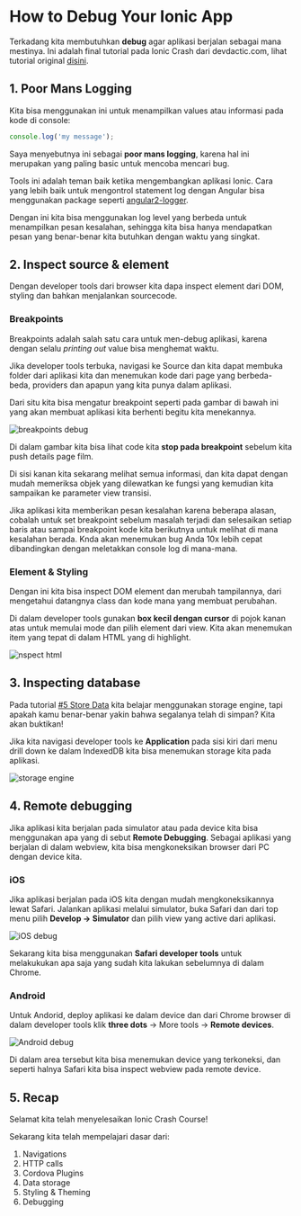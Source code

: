 # How to Debug Your Ionic App

Terkadang kita membutuhkan **debug** agar aplikasi berjalan sebagai mana mestinya. Ini adalah final tutorial pada Ionic Crash dari devdactic.com, lihat tutorial original [disini](https://ionicacademy.com/debug-ionic-app/).

## 1. Poor Mans Logging

Kita bisa menggunakan ini untuk menampilkan values atau informasi pada kode di console:

```javascript
console.log('my message');
```

Saya menyebutnya ini sebagai **poor mans logging**, karena hal ini merupakan yang paling basic untuk mencoba mencari bug.

Tools ini adalah teman baik ketika mengembangkan aplikasi Ionic. Cara yang lebih baik untuk mengontrol statement log dengan Angular bisa menggunakan package seperti [angular2-logger](https://www.npmjs.com/package/angular2-logger).

Dengan ini kita bisa menggunakan log level yang berbeda untuk menampilkan pesan kesalahan, sehingga kita bisa hanya mendapatkan pesan yang benar-benar kita butuhkan dengan waktu yang singkat.

## 2. Inspect source & element

Dengan developer tools dari browser kita dapa inspect element dari DOM, styling dan bahkan menjalankan sourcecode.

### Breakpoints

Breakpoints adalah salah satu cara untuk men-debug aplikasi, karena dengan selalu *printing out* value bisa menghemat waktu.

Jika developer tools terbuka, navigasi ke Source dan kita dapat membuka folder dari aplikasi kita dan menemukan kode dari page yang berbeda-beda, providers dan apapun yang kita punya dalam aplikasi.

Dari situ kita bisa mengatur breakpoint seperti pada gambar di bawah ini yang akan membuat aplikasi kita berhenti begitu kita menekannya.

![breakpoints debug](https://i1.wp.com/ionicacademy.com/wp-content/uploads/2017/05/crash-course-breakpoint.png?resize=1024%2C638&ssl=1)

Di dalam gambar kita bisa lihat code kita **stop pada breakpoint** sebelum kita push details page film.

Di sisi kanan kita sekarang melihat semua informasi, dan kita dapat dengan mudah memeriksa objek yang dilewatkan ke fungsi yang kemudian kita sampaikan ke parameter view transisi.

Jika aplikasi kita memberikan pesan kesalahan karena beberapa alasan, cobalah untuk set breakpoint sebelum masalah terjadi dan selesaikan setiap baris atau sampai breakpoint kode kita berikutnya untuk melihat di mana kesalahan berada. Knda akan menemukan bug Anda 10x lebih cepat dibandingkan dengan meletakkan console log di mana-mana.

### Element & Styling

Dengan ini kita bisa inspect DOM element dan merubah tampilannya, dari mengetahui datangnya class dan kode mana yang membuat perubahan.

Di dalam developer tools gunakan **box kecil dengan cursor** di pojok kanan atas untuk memulai mode dan pilih element dari view. Kita akan menemukan item yang tepat di dalam HTML yang di highlight.

![nspect html](https://i2.wp.com/ionicacademy.com/wp-content/uploads/2017/05/crash-course-debug-inspect.png?resize=1024%2C640&ssl=1)

## 3. Inspecting database

Pada tutorial [#5 Store Data](https://github.com/ekaprasasti/devdactic-ionic-course/tree/master/Ionic%20Course%20%235%20Store%20Data) kita belajar menggunakan storage engine, tapi apakah kamu benar-benar yakin bahwa segalanya telah di simpan? Kita akan buktikan!

Jika kita navigasi developer tools ke **Application** pada sisi kiri dari menu drill down ke dalam IndexedDB kita bisa menemukan storage kita pada aplikasi.

![storage engine](https://i1.wp.com/ionicacademy.com/wp-content/uploads/2017/05/crash-course-debug-storage.png?resize=1024%2C464&ssl=1)

## 4. Remote debugging

Jika aplikasi kita berjalan pada simulator atau pada device kita bisa menggunakan apa yang di sebut **Remote Debugging**. Sebagai aplikasi yang berjalan di dalam webview, kita bisa mengkoneksikan browser dari PC dengan device kita.

### iOS

Jika aplikasi berjalan pada iOS kita dengan mudah mengkoneksikannya lewat Safari. Jalankan aplikasi melalui simulator, buka Safari dan dari top menu pilih **Develop -> Simulator** dan pilih view yang active dari aplikasi.

![iOS debug](https://i2.wp.com/ionicacademy.com/wp-content/uploads/2017/05/crash-course-debug-safari.png?resize=1024%2C624&ssl=1)

Sekarang kita bisa menggunakan **Safari developer tools** untuk melakukukan apa saja yang sudah kita lakukan sebelumnya di dalam Chrome.

### Android

Untuk Andorid, deploy aplikasi ke dalam device dan dari Chrome browser di dalam developer tools klik **three dots** -> More tools -> **Remote devices**.

![Android debug](https://i0.wp.com/ionicacademy.com/wp-content/uploads/2017/05/crash-course-debug-android.png?w=758&ssl=1)

Di dalam area tersebut kita bisa menemukan device yang terkoneksi, dan seperti halnya Safari kita bisa inspect webview pada remote device.

## 5. Recap

Selamat kita telah menyelesaikan Ionic Crash Course!

Sekarang kita telah mempelajari dasar dari:

1. Navigations
2. HTTP calls
3. Cordova Plugins
4. Data storage
5. Styling & Theming
6. Debugging
